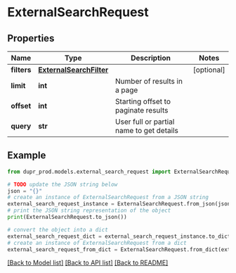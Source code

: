 # ExternalSearchRequest


## Properties

Name | Type | Description | Notes
------------ | ------------- | ------------- | -------------
**filters** | [**ExternalSearchFilter**](ExternalSearchFilter.md) |  | [optional] 
**limit** | **int** | Number of results in a page | 
**offset** | **int** | Starting offset to paginate results | 
**query** | **str** | User full or partial name to get details | 

## Example

```python
from dupr_prod.models.external_search_request import ExternalSearchRequest

# TODO update the JSON string below
json = "{}"
# create an instance of ExternalSearchRequest from a JSON string
external_search_request_instance = ExternalSearchRequest.from_json(json)
# print the JSON string representation of the object
print(ExternalSearchRequest.to_json())

# convert the object into a dict
external_search_request_dict = external_search_request_instance.to_dict()
# create an instance of ExternalSearchRequest from a dict
external_search_request_from_dict = ExternalSearchRequest.from_dict(external_search_request_dict)
```
[[Back to Model list]](../README.md#documentation-for-models) [[Back to API list]](../README.md#documentation-for-api-endpoints) [[Back to README]](../README.md)


